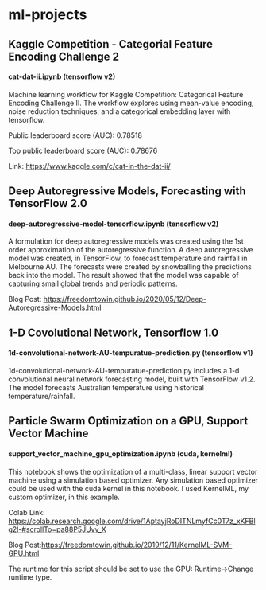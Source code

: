# ml-projects

## Kaggle Competition - Categorial Feature Encoding Challenge 2

#### cat-dat-ii.ipynb (tensorflow v2)

Machine learning workflow for Kaggle Competition: Categorical Feature Encoding Challenge II. The workflow explores using mean-value encoding, noise reduction techniques, and a categorical embedding layer with tensorflow. 

Public leaderboard score (AUC): 0.78518

Top public leaderboard score (AUC): 0.78676

Link: https://www.kaggle.com/c/cat-in-the-dat-ii/

## Deep Autoregressive Models, Forecasting with TensorFlow 2.0

#### deep-autoregressive-model-tensorflow.ipynb (tensorflow v2)

A formulation for deep autoregressive models was created using the 1st order approximation of the autoregressive function. A deep autoregressive model was created, in TensorFlow, to forecast temperature and rainfall in Melbourne AU. The forecasts were created by snowballing the predictions back into the model. The result showed that the model was capable of capturing small global trends and periodic patterns.

Blog Post: https://freedomtowin.github.io/2020/05/12/Deep-Autoregressive-Models.html

## 1-D Covolutional Network, Tensorflow 1.0

#### 1d-convolutional-network-AU-tempuratue-prediction.py (tensorflow v1)

   1d-convolutional-network-AU-tempuratue-prediction.py includes a 1-d convolutional neural network forecasting model, built with TensorFlow v1.2. The model forecasts Australian    temperature using historical temperature/rainfall. 

## Particle Swarm Optimization on a GPU, Support Vector Machine 

#### support_vector_machine_gpu_optimization.ipynb (cuda, kernelml)

This notebook shows the optimization of a multi-class, linear support vector machine using a simulation based optimizer. Any simulation based optimizer could be used with the cuda kernel in this notebook. I used KernelML, my custom optimizer, in this example. 

Colab Link: https://colab.research.google.com/drive/1AptayjRoDITNLmyfCc0T7z_xKFBlg2l-#scrollTo=pa88P5JUvv_X

Blog Post:https://freedomtowin.github.io/2019/12/11/KernelML-SVM-GPU.html

The runtime for this script should be set to use the GPU: Runtime->Change runtime type.
